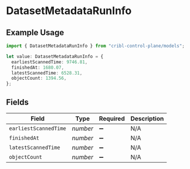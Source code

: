 # DatasetMetadataRunInfo

## Example Usage

```typescript
import { DatasetMetadataRunInfo } from "cribl-control-plane/models";

let value: DatasetMetadataRunInfo = {
  earliestScannedTime: 9746.81,
  finishedAt: 1680.07,
  latestScannedTime: 6528.31,
  objectCount: 1394.56,
};
```

## Fields

| Field                 | Type                  | Required              | Description           |
| --------------------- | --------------------- | --------------------- | --------------------- |
| `earliestScannedTime` | *number*              | :heavy_minus_sign:    | N/A                   |
| `finishedAt`          | *number*              | :heavy_minus_sign:    | N/A                   |
| `latestScannedTime`   | *number*              | :heavy_minus_sign:    | N/A                   |
| `objectCount`         | *number*              | :heavy_minus_sign:    | N/A                   |